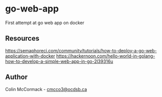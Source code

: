# go-web-app
First attempt at go web app on docker

## Resources
https://semaphoreci.com/community/tutorials/how-to-deploy-a-go-web-application-with-docker
https://hackernoon.com/hello-world-in-golang-how-to-develop-a-simple-web-app-in-go-2l39316u

## Author
Colin McCormack - cmcco3@ocdsb.ca
